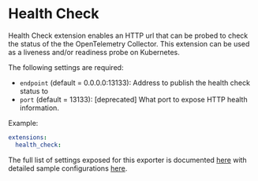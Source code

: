 # Health Check

Health Check extension enables an HTTP url that can be probed to check the
status of the the OpenTelemetry Collector. This extension can be used as a
liveness and/or readiness probe on Kubernetes.

The following settings are required:

- `endpoint` (default = 0.0.0.0:13133): Address to publish the health check status to
- `port` (default = 13133): [deprecated] What port to expose HTTP health information.

Example:

```yaml
extensions:
  health_check:
```

The full list of settings exposed for this exporter is documented [here](./config.go)
with detailed sample configurations [here](./testdata/config.yaml).
